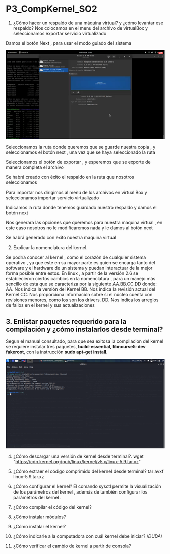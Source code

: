 # P3_CompKernel_SO2

1. ¿Cómo hacer un respaldo de una máquina virtual? y ¿cómo levantar ese respaldo?
Nos colocamos en el menu del archivo de virtualBox y seleccionamos exportar servicio virtualizado

Damos el botón Next , para usar el modo guiado del sistema


 ![alt text](https://github.com/daerksun/Practica1.ManejodeDiscos/blob/main/Imagenes/22.png "Im22")




Seleccionamos la ruta donde queremos que se guarde nuestra copia , y seleccionamos el botón next , una vez que se haya seleccionado la ruta


Seleccionamos el botón de exportar , y esperemos que se exporte de manera completa el archivo


Se habrá creado con éxito el respaldo en la ruta que nosotros seleccionamos


Para importar nos dirigimos al menú de los archivos en virtual Box y seleccionamos importar servicio virtualizado

Indicamos la ruta donde tenemos guardado nuestro respaldo y damos el botón next


Nos generara las opciones que queremos para nuestra maquina virtual , en este caso nosotros no le modificaremos nada y le damos al botón next


Se habrá generado con exito nuestra maquina virtual




2. Explicar la nomenclatura del kernel.

Se podría conocer al kernel , como el corazón de cualquier sistema operativo , ya que este en su mayor parte es quien se encarga tanto del software y el hardware de un sistema y puedan interactuar de la mejor forma posible entre estos.
En linux , a partir de la versión 2.6 se establecieron ciertos cambios en la nomenclatura , para un manejo más sencillo de esta que se caracteriza por la siguiente AA.BB.CC.DD  donde:
    AA. Nos indica la versión del Kernel
    BB. Nos indica la revisión actual del Kernel
    CC. Nos proporciona información sobre si el núcleo cuenta con revisiones menores, como los son los drivers.
    DD. Nos indica los arreglos de fallos en el kernel y sus actualizaciones

## 3. **Enlistar paquetes requerido para la compilación y ¿cómo instalarlos desde terminal?**

Segun el manual consultado, para que sea exitosa la compilacion del kernel se requiere instalar tres paquetes, **build-essential, libncurse5-dev fakeroot**, con la instrucción **sudo apt-get install**.

![alt text](https://github.com/daerksun/P3_CompKernel_SO2/blob/main/Im/3.png "Im1")


4. ¿Cómo descargar una versión de kernel desde terminal?.
wget "https://cdn.kernel.org/pub/linux/kernel/v5.x/linux-5.9.tar.xz"


5. ¿Cómo extraer el código comprimido del kernel desde terminal?
tar avxf linux-5.9.tar.xz

6. ¿Cómo configurar el kernel?
El comando sysctl permite la visualización de los parámetros del kernel , además de también configurar los parámetros del kernel .

7. ¿Cómo compilar el código del kernel?

8. ¿Cómo instalar módulos?




9. ¿Cómo instalar el kernel?

10. ¿Cómo indicarle a la computadora con cuál kernel debe iniciar?
/*DUDA*/

11. ¿Cómo verificar el cambio de kernel a partir de consola?

